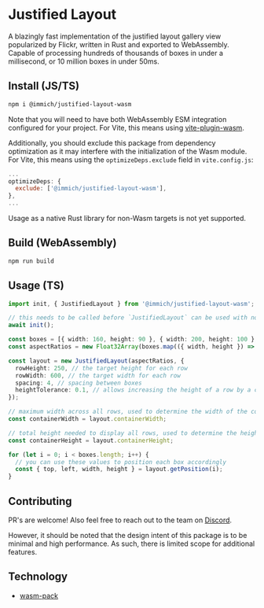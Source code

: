 # Justified Layout

A blazingly fast implementation of the justified layout gallery view popularized by Flickr, written in Rust and exported to WebAssembly. Capable of processing hundreds of thousands of boxes in under a millisecond, or 10 million boxes in under 50ms.

## Install (JS/TS)

```bash
npm i @immich/justified-layout-wasm
```

Note that you will need to have both WebAssembly ESM integration configured for your project. For Vite, this means using [vite-plugin-wasm](https://www.npmjs.com/package/vite-plugin-wasm).

Additionally, you should exclude this package from dependency optimization as it may interfere with the initialization of the Wasm module. For Vite, this means using the `optimizeDeps.exclude` field in `vite.config.js`:
```js
...
optimizeDeps: {
  exclude: ['@immich/justified-layout-wasm'],
},
...
```

Usage as a native Rust library for non-Wasm targets is not yet supported.

## Build (WebAssembly)

```bash
npm run build
```

## Usage (TS)

```ts
import init, { JustifiedLayout } from '@immich/justified-layout-wasm';

// this needs to be called before `JustifiedLayout` can be used with non-empty inputs
await init();

const boxes = [{ width: 160, height: 90 }, { width: 200, height: 100 }, { width: 90, height: 160 }];
const aspectRatios = new Float32Array(boxes.map(({ width, height }) => width / height));

const layout = new JustifiedLayout(aspectRatios, {
  rowHeight: 250, // the target height for each row
  rowWidth: 600, // the target width for each row
  spacing: 4, // spacing between boxes
  heightTolerance: 0.1, // allows increasing the height of a row by a certain percentage (10% here) when it doesn't fill the target row width at the target height
});

// maximum width across all rows, used to determine the width of the component containing these rows
const containerWidth = layout.containerWidth;

// total height needed to display all rows, used to determine the height of the component containing these rows
const containerHeight = layout.containerHeight;

for (let i = 0; i < boxes.length; i++) {
  // you can use these values to position each box accordingly
  const { top, left, width, height } = layout.getPosition(i);
}
```

## Contributing

PR's are welcome! Also feel free to reach out to the team on [Discord](https://discord.immich.app).

However, it should be noted that the design intent of this package is to be minimal and high performance. As such, there is limited scope for additional features.

## Technology
- [wasm-pack](https://rustwasm.github.io/docs/wasm-pack/introduction.html)
